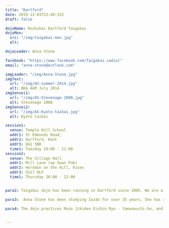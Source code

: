 ```yaml
---
title: "Dartford"
date: 2019-12-03T23:49:33Z
draft: false

dojoName: Roshukai Dartford Taigakai
dojoMon:
  src: "/img/taigakai-mon.jpg"
  alt:

dojoLeader: Anna Stone

facebook: "https://www.facebook.com/Taigakai.iadio/"
email: "anna-stone@outlook.com"

imgLeader: "/img/Anna-Stone.jpg"
imgText:
  url: "/img/AS-summer-2014.jpg"
  alt: BKA AGM July 2014
imgSensei1:
  url: "/img/AS-Stevenage-2008.jpg"
  alt: Stevenage 2008
imgSensei2:
  url: "/img/AS-Kyoto-taikai.jpg"
  alt: Kyoto taikai

session1:
  venue: Temple Hill School
  addr1: St Edmunds Road,
  addr2: Dartford, Kent
  addr3: DA1 5ND
  time1: Tuesday 19:00 - 21:00
session2:
  venue: The Village Hall
  addr1: Mill Lane (op Swan Pub)
  addr2: Horndon on the Hill, Essex
  addr3: SS17 8LF
  time1: Thursday 20:00 - 22:00


para2: Taigakai dojo has been running in Dartford since 2005. We are a small and friendly dojo and we welcome beginners at any time. Our members regularly attend local, regional, and national seminars and some members have won medals in National and European competitions.

para3:  Anna Stone has been studying Iaido for over 35 years. She has represented the UK in the European Iaido competition both as a competitor and as a referee. Anna is a National Coach for the British Kendo Association and has also helped to teach the BKA coaching awards for Level 1 and Level 2.

para4: The dojo practices Muso Jikiden Eishin Ryu - Yamanouchi-ha, and is also a member of the British Kendo Association and practices All Japan Kendo Federation (ZNKR) Iaido.


---
```

